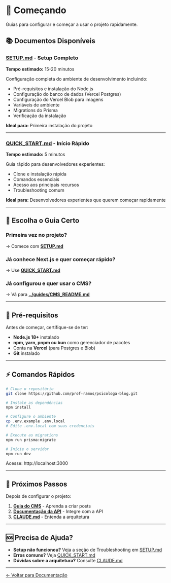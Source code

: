 # 🚀 Começando

Guias para configurar e começar a usar o projeto rapidamente.

## 📚 Documentos Disponíveis

### [SETUP.md](SETUP.md) - Setup Completo
**Tempo estimado:** 15-20 minutos

Configuração completa do ambiente de desenvolvimento incluindo:
- Pré-requisitos e instalação do Node.js
- Configuração do banco de dados (Vercel Postgres)
- Configuração do Vercel Blob para imagens
- Variáveis de ambiente
- Migrations do Prisma
- Verificação da instalação

**Ideal para:** Primeira instalação do projeto

---

### [QUICK_START.md](QUICK_START.md) - Início Rápido
**Tempo estimado:** 5 minutos

Guia rápido para desenvolvedores experientes:
- Clone e instalação rápida
- Comandos essenciais
- Acesso aos principais recursos
- Troubleshooting comum

**Ideal para:** Desenvolvedores experientes que querem começar rapidamente

---

## 🎯 Escolha o Guia Certo

### Primeira vez no projeto?
→ Comece com **[SETUP.md](SETUP.md)**

### Já conhece Next.js e quer começar rápido?
→ Use **[QUICK_START.md](QUICK_START.md)**

### Já configurou e quer usar o CMS?
→ Vá para **[../guides/CMS_README.md](../guides/CMS_README.md)**

---

## 🔧 Pré-requisitos

Antes de começar, certifique-se de ter:

- **Node.js 18+** instalado
- **npm, yarn, pnpm ou bun** como gerenciador de pacotes
- Conta na **Vercel** (para Postgres e Blob)
- **Git** instalado

---

## ⚡ Comandos Rápidos

```bash
# Clone o repositório
git clone https://github.com/prof-ramos/psicologa-blog.git

# Instale as dependências
npm install

# Configure o ambiente
cp .env.example .env.local
# Edite .env.local com suas credenciais

# Execute as migrations
npm run prisma:migrate

# Inicie o servidor
npm run dev
```

Acesse: http://localhost:3000

---

## 📖 Próximos Passos

Depois de configurar o projeto:

1. **[Guia do CMS](../guides/CMS_README.md)** - Aprenda a criar posts
2. **[Documentação da API](../api/)** - Integre com a API
3. **[CLAUDE.md](../../CLAUDE.md)** - Entenda a arquitetura

---

## 🆘 Precisa de Ajuda?

- **Setup não funcionou?** Veja a seção de Troubleshooting em [SETUP.md](SETUP.md)
- **Erros comuns?** Veja [QUICK_START.md](QUICK_START.md#troubleshooting)
- **Dúvidas sobre a arquitetura?** Consulte [CLAUDE.md](../../CLAUDE.md)

---

[← Voltar para Documentação](../README.md)
